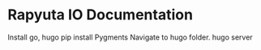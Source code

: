 # Rapyuta IO Documentation

Install go, hugo
pip install Pygments
Navigate to hugo folder. hugo server
